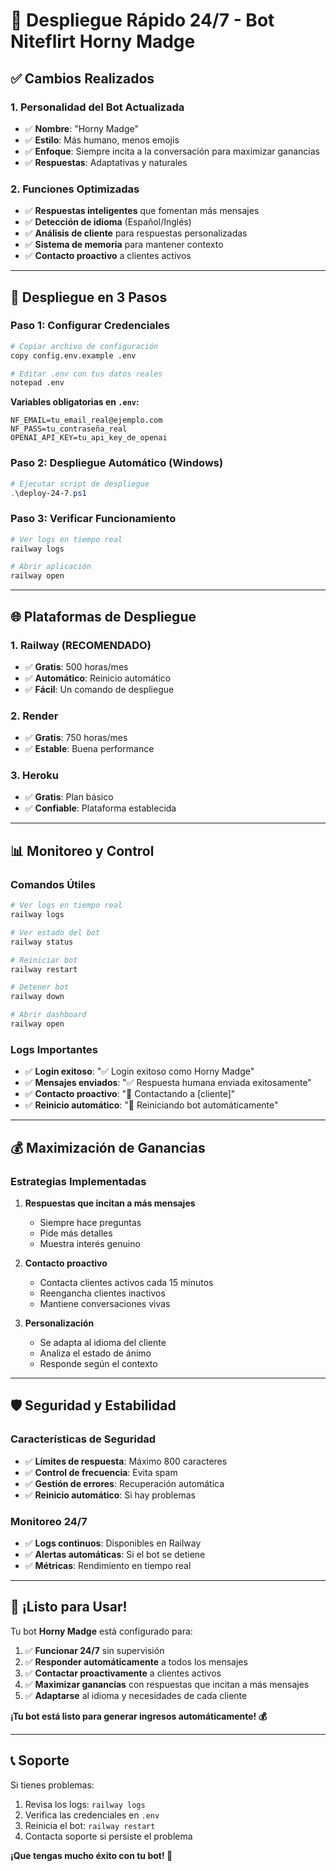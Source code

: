 # 🚀 Despliegue Rápido 24/7 - Bot Niteflirt Horny Madge

## ✅ **Cambios Realizados**

### **1. Personalidad del Bot Actualizada**
- ✅ **Nombre**: "Horny Madge"
- ✅ **Estilo**: Más humano, menos emojis
- ✅ **Enfoque**: Siempre incita a la conversación para maximizar ganancias
- ✅ **Respuestas**: Adaptativas y naturales

### **2. Funciones Optimizadas**
- ✅ **Respuestas inteligentes** que fomentan más mensajes
- ✅ **Detección de idioma** (Español/Inglés)
- ✅ **Análisis de cliente** para respuestas personalizadas
- ✅ **Sistema de memoria** para mantener contexto
- ✅ **Contacto proactivo** a clientes activos

---

## 🎯 **Despliegue en 3 Pasos**

### **Paso 1: Configurar Credenciales**
```bash
# Copiar archivo de configuración
copy config.env.example .env

# Editar .env con tus datos reales
notepad .env
```

**Variables obligatorias en `.env`:**
```
NF_EMAIL=tu_email_real@ejemplo.com
NF_PASS=tu_contraseña_real
OPENAI_API_KEY=tu_api_key_de_openai
```

### **Paso 2: Despliegue Automático (Windows)**
```powershell
# Ejecutar script de despliegue
.\deploy-24-7.ps1
```

### **Paso 3: Verificar Funcionamiento**
```bash
# Ver logs en tiempo real
railway logs

# Abrir aplicación
railway open
```

---

## 🌐 **Plataformas de Despliegue**

### **1. Railway (RECOMENDADO)**
- ✅ **Gratis**: 500 horas/mes
- ✅ **Automático**: Reinicio automático
- ✅ **Fácil**: Un comando de despliegue

### **2. Render**
- ✅ **Gratis**: 750 horas/mes
- ✅ **Estable**: Buena performance

### **3. Heroku**
- ✅ **Gratis**: Plan básico
- ✅ **Confiable**: Plataforma establecida

---

## 📊 **Monitoreo y Control**

### **Comandos Útiles**
```bash
# Ver logs en tiempo real
railway logs

# Ver estado del bot
railway status

# Reiniciar bot
railway restart

# Detener bot
railway down

# Abrir dashboard
railway open
```

### **Logs Importantes**
- ✅ **Login exitoso**: "✅ Login exitoso como Horny Madge"
- ✅ **Mensajes enviados**: "✅ Respuesta humana enviada exitosamente"
- ✅ **Contacto proactivo**: "🎯 Contactando a [cliente]"
- ✅ **Reinicio automático**: "🔄 Reiniciando bot automáticamente"

---

## 💰 **Maximización de Ganancias**

### **Estrategias Implementadas**
1. **Respuestas que incitan a más mensajes**
   - Siempre hace preguntas
   - Pide más detalles
   - Muestra interés genuino

2. **Contacto proactivo**
   - Contacta clientes activos cada 15 minutos
   - Reengancha clientes inactivos
   - Mantiene conversaciones vivas

3. **Personalización**
   - Se adapta al idioma del cliente
   - Analiza el estado de ánimo
   - Responde según el contexto

---

## 🛡️ **Seguridad y Estabilidad**

### **Características de Seguridad**
- ✅ **Límites de respuesta**: Máximo 800 caracteres
- ✅ **Control de frecuencia**: Evita spam
- ✅ **Gestión de errores**: Recuperación automática
- ✅ **Reinicio automático**: Si hay problemas

### **Monitoreo 24/7**
- ✅ **Logs continuos**: Disponibles en Railway
- ✅ **Alertas automáticas**: Si el bot se detiene
- ✅ **Métricas**: Rendimiento en tiempo real

---

## 🎉 **¡Listo para Usar!**

Tu bot **Horny Madge** está configurado para:

1. ✅ **Funcionar 24/7** sin supervisión
2. ✅ **Responder automáticamente** a todos los mensajes
3. ✅ **Contactar proactivamente** a clientes activos
4. ✅ **Maximizar ganancias** con respuestas que incitan a más mensajes
5. ✅ **Adaptarse** al idioma y necesidades de cada cliente

**¡Tu bot está listo para generar ingresos automáticamente! 💰**

---

## 📞 **Soporte**

Si tienes problemas:
1. Revisa los logs: `railway logs`
2. Verifica las credenciales en `.env`
3. Reinicia el bot: `railway restart`
4. Contacta soporte si persiste el problema

**¡Que tengas mucho éxito con tu bot! 🚀**
